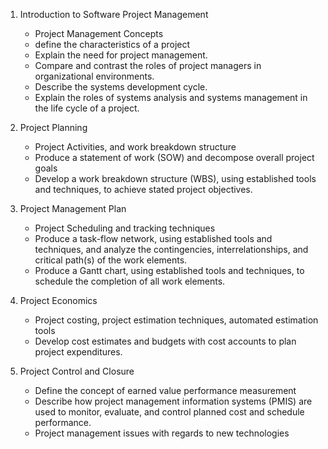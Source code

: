 1. Introduction to Software Project Management

   - Project Management Concepts
   - define the characteristics of a project
   - Explain the need for project management.
   - Compare and contrast the roles of project managers in organizational environments.
   - Describe the systems development cycle.
   - Explain the roles of systems analysis and systems management in the life cycle of a project.

2. Project Planning

   - Project Activities, and work breakdown structure
   - Produce a statement of work (SOW) and decompose overall project goals
   - Develop a work breakdown structure (WBS), using established tools and techniques, to achieve stated project objectives.

3. Project Management Plan

   - Project Scheduling and tracking techniques
   - Produce a task-flow network, using established tools and techniques, and analyze the contingencies, interrelationships, and critical path(s) of the work elements.
   - Produce a Gantt chart, using established tools and techniques, to schedule the completion of all work elements.

4. Project Economics

   - Project costing, project estimation techniques, automated estimation tools
   - Develop cost estimates and budgets with cost accounts to plan project expenditures.

5. Project Control and Closure

   - Define the concept of earned value performance measurement
   - Describe how project management information systems (PMIS) are used to monitor, evaluate, and control planned cost and schedule performance.
   - Project management issues with regards to new technologies
